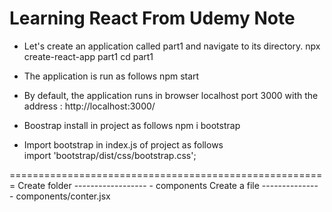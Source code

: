 Learning React From Udemy Note
===============================
 - Let's create an application called part1 and navigate to its directory.
    npx create-react-app part1
    cd part1
    
  - The application is run as follows
      npm start
      
  - By default, the application runs in browser localhost port 3000 with the address : 
      http://localhost:3000/
      
  - Boostrap install in project as follows
      npm i bootstrap
      
  - Import bootstrap in index.js of project as follows
      import 'bootstrap/dist/css/bootstrap.css';

=======================================================
    Create folder
    ------------------
     - components
   Create a file
    --------------
     - components/conter.jsx



